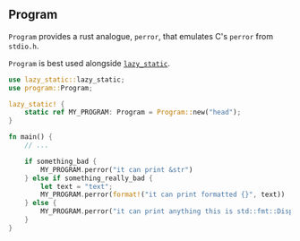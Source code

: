 Program
---
`Program` provides a rust analogue, `perror`, that emulates C's
`perror` from `stdio.h`.

`Program` is best used alongside [`lazy_static`](https://github.com/rust-lang-nursery/lazy-static.rs).
```rust
use lazy_static::lazy_static;                                                   
use program::Program;

lazy_static! {
    static ref MY_PROGRAM: Program = Program::new("head");
}

fn main() {
    // ...

    if something_bad {
        MY_PROGRAM.perror("it can print &str")
    } else if something_really_bad {
        let text = "text";
        MY_PROGRAM.perror(format!("it can print formatted {}", text))
    } else {
        MY_PROGRAM.perror("it can print anything this is std::fmt::Display")
    }
}
```


